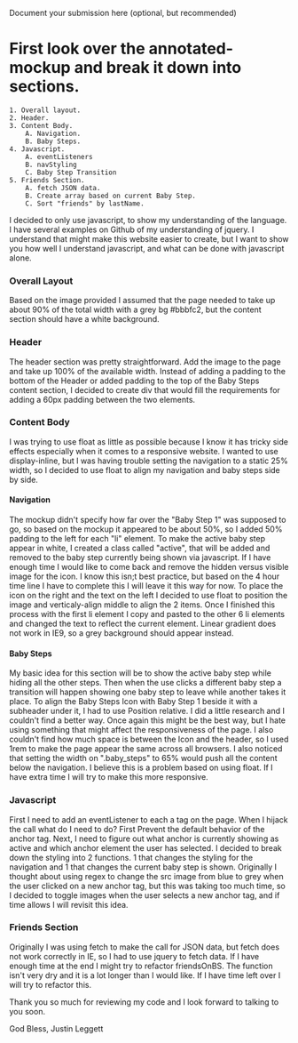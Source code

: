 Document your submission here (optional, but recommended)


# First look over the annotated-mockup and break it down into sections. 
    1. Overall layout.
    2. Header.
    3. Content Body.
        A. Navigation.
        B. Baby Steps.
    4. Javascript.
        A. eventListeners
        B. navStyling
        C. Baby Step Transition
    5. Friends Section.
        A. fetch JSON data.  
        B. Create array based on current Baby Step.
        C. Sort "friends" by lastName.
    
I decided to only use javascript, to show my understanding of the language. I have several examples on Github of my understanding of jquery. I understand that might make this website easier to create, but I want to show you how well I understand javascript, and what can be done with javascript alone.
    
### Overall Layout 

Based on the image provided I assumed that the page needed to take up about 90% of the total width with a grey bg #bbbfc2, but the content section should have a white background.

### Header

The header section was pretty straightforward. Add the image to the page and take up 100% of the available width. Instead of adding a padding to the bottom of the Header or added padding to the top of the Baby Steps content section, I decided to create div that would fill the requirements for adding a 60px padding between the two elements. 

### Content Body

I was trying to use float as little as possible because I know it has tricky side effects especially when it comes to a responsive website. I wanted to use display-inline, but I was having trouble setting the navigation to a static 25% width, so I decided to use float to align my navigation and baby steps side by side.

#### Navigation

The mockup didn't specify how far over the "Baby Step 1" was supposed to go, so based on the mockup it appeared to be about 50%, so I added 50% padding to the left for each "li" element. To make the active baby step appear in white, I created a class called "active", that will be added and removed to the baby step currently being shown via javascript. If I have enough time I would like to come back and remove the hidden versus visible image for the icon. I know this isn;t best practice, but based on the 4 hour time line I have to complete this I will leave it this way for now. To place the icon on the right and the text on the left I decided to use float to position the image and verticaly-align middle to align the 2 items. Once I finished this process with the first li element I copy and pasted to the other 6 li elements and changed the text to reflect the current element. Linear gradient does not work in IE9, so a grey background should appear instead.

#### Baby Steps

My basic idea for this section will be to show the active baby step while hiding all the other steps. Then when the use clicks a different baby step a transition will happen showing one baby step to leave while another takes it place. To align the Baby Steps Icon with Baby Step 1 beside it with a subheader under it, I had to use Position relative. I did a little research and I couldn't find a better way. Once again this might be the best way, but I hate using something that might affect the responsiveness of the page. I also couldn't find how much space is between the Icon and the header, so I used 1rem to make the page appear the same across all browsers. I also noticed that setting the width on ".baby_steps" to 65% would push all the content below the navigation. I believe this is a problem based on using float. If I have extra time I will try to make this more responsive. 

### Javascript

First I need to add an eventListener to each a tag on the page. When I hijack the call what do I need to do? First Prevent the default behavior of the anchor tag. Next, I need to figure out what anchor is currently showing as active and which anchor element the user has selected. I decided to break down the styling into 2 functions. 1 that changes the styling for the navigation and 1 that changes the current baby step is shown. Originally I thought about using regex to change the src image from blue to grey when the user clicked on a new anchor tag, but this was taking too much time, so I decided to toggle images when the user selects a new anchor tag, and if time allows I will revisit this idea. 

### Friends Section

Originally I was using fetch to make the call for JSON data, but fetch does not work correctly in IE, so I had to use jquery to fetch data. If I have enough time at the end I might try to refactor friendsOnBS. The function isn't very dry and it is a lot longer than I would like. If I have time left over I will try to refactor this.


Thank you so much for reviewing my code and I look forward to talking to you soon. 

God Bless, 
Justin Leggett